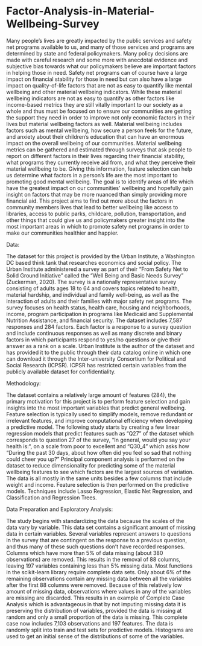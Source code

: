 # Factor-Analysis-in-Material-Wellbeing-Survey

  Many people’s lives are greatly impacted by the public services and safety net programs available to us, and many of those services and programs are determined by state and federal policymakers. Many policy decisions are made with careful research and some more with anecdotal evidence and subjective bias towards what our policymakers believe are important factors in helping those in need. Safety net programs can of course have a large impact on financial stability for those in need but can also have a large impact on quality-of-life factors that are not as easy to quantify like mental wellbeing and other material wellbeing indicators. While these material wellbeing indicators are not as easy to quantify as other factors like income-based metrics they are still vitally important to our society as a whole and thus must be focused on to ensure our communities are getting the support they need in order to improve not only economic factors in their lives but material wellbeing factors as well. Material wellbeing includes factors such as mental wellbeing, how secure a person feels for the future, and anxiety about their children’s education that can have an enormous impact on the overall wellbeing of our communities. 
	Material wellbeing metrics can be gathered and estimated through surveys that ask people to report on different factors in their lives regarding their financial stability, what programs they currently receive aid from, and what they perceive their material wellbeing to be. Giving this information, feature selection can help us determine what factors in a person’s life are the most important to promoting good mental wellbeing. The goal is to identify areas of life which have the greatest impact on our communities’ wellbeing and hopefully gain insight on factors that may be more nuanced than simply providing more financial aid. This project aims to find out more about the factors in community members lives that lead to better wellbeing like access to libraries, access to public parks, childcare, pollution, transportation, and other things that could give us and policymakers greater insight into the most important areas in which to promote safety net programs in order to make our communities healthier and happier. 

Data:

  The dataset for this project is provided by the Urban Institute, a Washington DC based think tank that researches economics and social policy. The Urban Institute administered a survey as part of their “From Safety Net to Solid Ground Initiative” called the “Well Being and Basic Needs Survey” (Zuckerman, 2020). The survey is a nationally representative survey consisting of adults ages 18 to 64 and covers topics related to health, material hardship, and individual and family well-being, as well as the interaction of adults and their families with major safety net programs. The survey focuses on health status, health care, housing and neighborhoods, income, program participation in programs like Medicaid and Supplemental Nutrition Assistance, and financial security. The dataset includes 7,587 responses and 284 factors. Each factor is a response to a survey question and include continuous responses as well as many discrete and binary factors in which participants respond to yes/no questions or give their answer as a rank on a scale. 
	Urban Institute is the author of the dataset and has provided it to the public through their data catalog online in which one can download it through the Inter-university Consortium for Political and Social Research (ICPSR). ICPSR has restricted certain variables from the publicly available dataset for confidentiality. 

Methodology:

The dataset contains a relatively large amount of features (284), the primary motivation for this project is to perform feature selection and gain insights into the most important variables that predict general wellbeing. Feature selection is typically used to simplify models, remove redundant or irrelevant features, and improve computational efficiency when developing a predictive model. The following study starts by creating a few linear regression models that predict features such as “Q27” of the dataset which corresponds to question 27 of the survey, “In general, would you say your health is:“, on a scale from poor to excellent and “Q30_4” which asks how “During the past 30 days, about how often did you feel so sad that nothing could cheer you up?” Principal component analysis is performed on the dataset to reduce dimensionality for predicting some of the material wellbeing features to see which factors are the largest sources of variation. The data is all mostly in the same units besides a few columns that include weight and income.
	Feature selection is then performed on the predictive models. Techniques include Lasso Regression, Elastic Net Regression, and Classification and Regression Trees. 

Data Preparation and Exploratory Analysis:

   The study begins with standardizing the data because the scales of the data vary by variable. This data set contains a significant amount of missing data in certain variables. Several variables represent answers to questions in the survey that are contingent on the response to a previous question, and thus many of these such questions don’t have recorded responses. Columns which have more than 5% of data missing (about 380 observations) are removed. This results in the removal of 88 columns, leaving 197 variables containing less than 5% missing data.
	Most functions in the scikit-learn library require complete data sets. Only about 6% of the remaining observations contain any missing data between all the variables after the first 88 columns were removed. Because of this relatively low amount of missing data, observations where values in any of the variables are missing are discarded. This results in an example of Complete Case Analysis which is advantageous in that by not imputing missing data it is preserving the distribution of variables, provided the data is missing at random and only a small proportion of the data is missing. This complete case now includes 7,103 observations and 197 features.
	The data is randomly split into train and test sets for predictive models. 
	Histograms are used to get an initial sense of the distributions of some of the variables.

